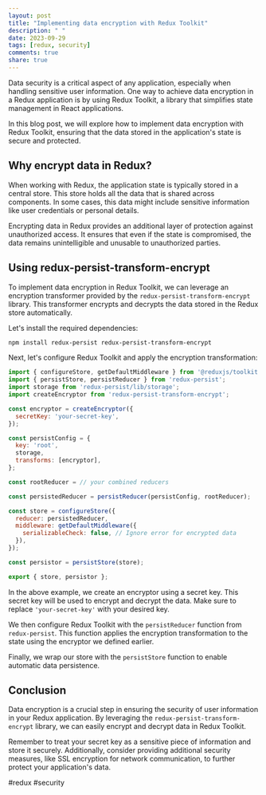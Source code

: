 ```yaml
---
layout: post
title: "Implementing data encryption with Redux Toolkit"
description: " "
date: 2023-09-29
tags: [redux, security]
comments: true
share: true
---
```


Data security is a critical aspect of any application, especially when handling sensitive user information. One way to achieve data encryption in a Redux application is by using Redux Toolkit, a library that simplifies state management in React applications.

In this blog post, we will explore how to implement data encryption with Redux Toolkit, ensuring that the data stored in the application's state is secure and protected.

## Why encrypt data in Redux?

When working with Redux, the application state is typically stored in a central store. This store holds all the data that is shared across components. In some cases, this data might include sensitive information like user credentials or personal details.

Encrypting data in Redux provides an additional layer of protection against unauthorized access. It ensures that even if the state is compromised, the data remains unintelligible and unusable to unauthorized parties.

## Using redux-persist-transform-encrypt

To implement data encryption in Redux Toolkit, we can leverage an encryption transformer provided by the `redux-persist-transform-encrypt` library. This transformer encrypts and decrypts the data stored in the Redux store automatically.

Let's install the required dependencies:

```bash
npm install redux-persist redux-persist-transform-encrypt
```

Next, let's configure Redux Toolkit and apply the encryption transformation:

```javascript
import { configureStore, getDefaultMiddleware } from '@reduxjs/toolkit';
import { persistStore, persistReducer } from 'redux-persist';
import storage from 'redux-persist/lib/storage';
import createEncryptor from 'redux-persist-transform-encrypt';

const encryptor = createEncryptor({
  secretKey: 'your-secret-key',
});

const persistConfig = {
  key: 'root',
  storage,
  transforms: [encryptor],
};

const rootReducer = // your combined reducers

const persistedReducer = persistReducer(persistConfig, rootReducer);

const store = configureStore({
  reducer: persistedReducer,
  middleware: getDefaultMiddleware({
    serializableCheck: false, // Ignore error for encrypted data
  }),
});

const persistor = persistStore(store);

export { store, persistor };
```

In the above example, we create an encryptor using a secret key. This secret key will be used to encrypt and decrypt the data. Make sure to replace `'your-secret-key'` with your desired key.

We then configure Redux Toolkit with the `persistReducer` function from `redux-persist`. This function applies the encryption transformation to the state using the encryptor we defined earlier.

Finally, we wrap our store with the `persistStore` function to enable automatic data persistence.

## Conclusion

Data encryption is a crucial step in ensuring the security of user information in your Redux application. By leveraging the `redux-persist-transform-encrypt` library, we can easily encrypt and decrypt data in Redux Toolkit.

Remember to treat your secret key as a sensitive piece of information and store it securely. Additionally, consider providing additional security measures, like SSL encryption for network communication, to further protect your application's data.

#redux #security